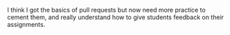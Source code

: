 I think I got the basics of pull requests but now need more practice to cement them, and really understand how to give students feedback on their assignments.
